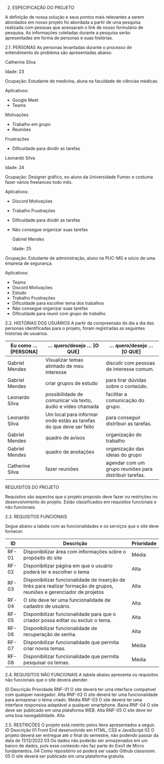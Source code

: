 2.	ESPECIFICAÇÃO DO PROJETO

A definição de nossa solução e seus pontos mais relevantes a serem abordados em nosso projeto foi abordada a partir de uma pesquisa realizada com pessoas que acessaram o link de nosso formulário de pesquisa. As informações coletadas durante a pesquisa serão apresentadas em forma de personas e suas histórias.

2.1.	PERSONAS
As personas levantadas durante o processo de entendimento do problema são apresentadas abaixo:

Catherine Silva

Idade: 23

Ocupação: Estudante de medicina, aluna na faculdade de ciências médicas. 

Aplicativos:
* Google Meet
* Teams
 
Motivações
* Trabalho em grupo
* Reuniões
	
Frustrações
* Dificuldade para dividir as tarefas	 
 
 Leonardo Silva
 
Idade: 24

Ocupação: Designer gráfico, ex-aluno da Universidade Fumec e costuma fazer vários freelances todo mês.  

Aplicativos:
* Discord
Motivações
* Trabalho
Frustrações
* Dificuldade para dividir as tarefas
* Não consegue organizar suas tarefas	

  	Gabriel Mendes
	
	Idade: 25
	
Ocupação: Estudante de administração, aluno na PUC-MG e sócio de uma empresa de segurança.	

Aplicativos:
* Teams
* Discord
Motivações
* Estudo
* Trabalho
Frustrações
* Dificuldade para escolher tema dos trabalhos
* Não consegue organizar suas tarefas
* Dificuldade para reunir com grupo de trabalho	
 
2.2.	HISTÓRIAS DOS USUÁRIOS
A partir da compreensão do dia a dia das personas identificadas para o projeto, foram registradas as seguintes histórias de usuários.

| Eu como …  [PERSONA]  | … quero/desejo …    [O QUE] |  … quero/desejo …    [O QUE] |
| --------------------- | --------------------------- | ---------------------------- |
| Gabriel Mendes | Visualizar temas alinhado de meu interesse  | discutir com pessoas de interesse comum.  |
| Gabriel Mendes | criar grupos de estudo  | para tirar dúvidas sobre o conteúdo.  |
| Leonardo Silva | possibilidade de comunicar via texto, áudio e vídeo chamada  | facilitar a comunicação do grupo.  |
| Leonardo Silva | Um local para informar onde estão as tarefas do que deve ser feito  | para conseguir distribuir as tarefas.  |
| Gabriel Mendes | quadro de avisos  | organização do trabalho  |
| Gabriel Mendes | quadro de anotações  | organização das ideias do grupo  |
| Catherine Silva | fazer reuniões  | agendar com um grupo reuniões para distribuir tarefas.  |

REQUISITOS DO PROJETO

Requisitos são aspectos que o projeto proposto deve fazer ou restrições no desenvolvimento do projeto. Estão classificados em requisitos funcionais e não funcionais.

2.3.	REQUISITOS FUNCIONAIS

Segue abaixo a tabela com as funcionalidades e os serviços que o site deve fornecer.

| ID | Descrição | Prioridade |
| -- | --------- | ---------- | 
| RF-01 | Disponibilizar área com informações sobre o propósito do site	| Média | 
| RF-02 | Disponibilizar página em que o usuário poderá ler e escolher o tema | Alta | 
| RF-03 | Disponibilizar funcionalidade de inserção de links para realizar formação de grupos, reuniões e gerenciador de projetos | Alta | 
| RF-04 | O site deve ter uma funcionalidade de cadastro de usuário. | Alta | 
| RF-05 | Disponibilizar funcionalidade para que o criador possa editar ou excluir o tema. | Alta | 
| RF-06 | Disponibilizar funcionalidade de recuperação de senha. | Alta | 
| RF-07 | Disponibilizar funcionalidade que permita criar novos temas. | Média | 
| RF-08 | Disponibilizar funcionalidade que permita pesquisar os temas. | Média | 

2.4.	REQUISITOS NÃO FUNCIONAIS
A tabela abaixo apresenta os requisitos não funcionais que o site deverá atender.

ID	Descrição	Prioridade
RNF-01	O site deverá ter uma interface compatível com qualquer navegador.	Alta
RNF-02	O site deverá ter uma funcionalidade para armazenar o tema criado.	Média
RNF-03	O site deverá ter uma interface responsiva adaptável a qualquer smartphone.	Baixa
RNF-04	O site deve ser publicado em uma plataforma WEB.	Alta
RNF-05	O site deve ter uma boa navegabilidade.	Alta

2.5.	RESTRIÇÕES
O projeto está restrito pelos itens apresentados a seguir.
ID	Descrição
01	Front End desenvolvido em HTML, CSS e JavaScript
02	O projeto deverá ser entregue até o final do semestre, não podendo passar da data de 11/12/2022
03	Os dados não poderão ser armazenados em um banco de dados, pois esse conteúdo não faz parte do Eixo1 de Micro fundamentos.
04	Como repositório só poderá ser usado Github classroom.
05	O site deverá ser publicado em uma plataforma gratuita.


